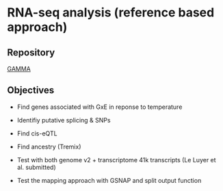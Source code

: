 # RNA-seq analysis (reference based approach)

## Repository

[GAMMA]("https://github.com/jleluyer/gamma")


## Objectives

- Find genes associated with GxE in reponse to temperature

- Identifiy putative splicing & SNPs

- Find cis-eQTL

- Find ancestry (Tremix)

- Test with both genome v2 + transcriptome 41k transcripts (Le Luyer et al. submitted)

- Test the mapping approach with GSNAP and split output function
